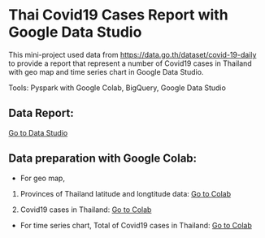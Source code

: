 # Thai Covid19 Cases Report with Google Data Studio

This mini-project used data from https://data.go.th/dataset/covid-19-daily to provide a report that represent a number of Covid19 cases in Thailand with geo map and time series chart in Google Data Studio.

Tools: Pyspark with Google Colab, BigQuery, Google Data Studio

## Data Report: 
[Go to Data Studio](https://datastudio.google.com/reporting/21a59607-9cae-4a3e-8ce6-b3793dd2c7cc)

## Data preparation with Google Colab:
- For geo map,
 1. Provinces of Thailand latitude and longtitude data: [Go to Colab](https://colab.research.google.com/drive/1axYcf9lB90o2gogJ_jQgy7SE-0qyxS8h?usp=sharing)

 2. Covid19 cases in Thailand: [Go to Colab](https://colab.research.google.com/drive/145h5YYKzitwuB6uR-LcNFkiIZUGHiK_N?usp=sharing)

- For time series chart,
 Total of Covid19 cases in Thailand: [Go to Colab](https://colab.research.google.com/drive/1ypdBASkCsHhRr95qLCxP8Y_YdEyG-4JM?usp=sharing)








